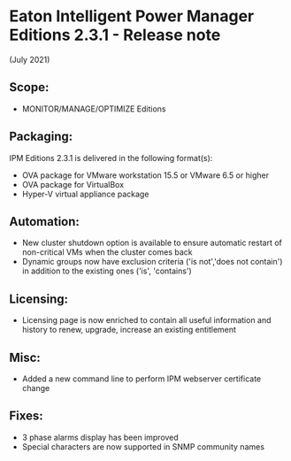 # Eaton Intelligent Power Manager Editions 2.3.1 - Release note
(July 2021)

## Scope:
* MONITOR/MANAGE/OPTIMIZE Editions

## Packaging:
IPM Editions 2.3.1 is delivered in the following format(s):
* OVA package for VMware workstation 15.5 or VMware 6.5 or higher
* OVA package for VirtualBox
* Hyper-V virtual appliance package

## Automation:
* New cluster shutdown option is available to ensure automatic restart of non-critical VMs when the cluster comes back
* Dynamic groups now have exclusion criteria ('is not','does not contain') in addition to the existing ones ('is', 'contains')

## Licensing:
* Licensing page is now enriched to contain all useful information and history to renew, upgrade, increase an existing entitlement

## Misc:
* Added a new command line to perform IPM webserver certificate change

## Fixes:
* 3 phase alarms display has been improved
* Special characters are now supported in SNMP community names
